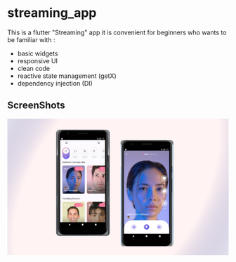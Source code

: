 # streaming_app

This is a flutter "Streaming" app
it is convenient for beginners who wants to be familiar with :
- basic widgets
- responsive UI
- clean code
- reactive state management (getX)
- dependency injection (DI)

## ScreenShots

![screenshot](assets/images/streaming_app_cover.png?raw=true "Title")


